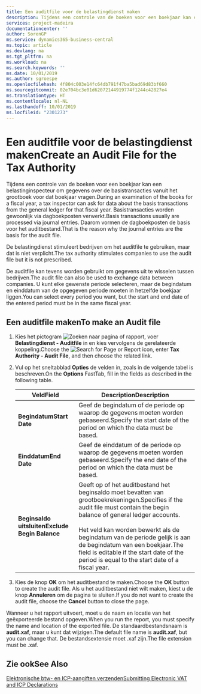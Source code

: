 ```yaml
---
title: Een auditfile voor de belastingdienst maken
description: Tijdens een controle van de boeken voor een boekjaar kan een belastinginspecteur om gegevens over de basistransacties vanuit het grootboek voor dat boekjaar vragen. Basistransacties worden gewoonlijk via dagboekposten verwerkt.
services: project-madeira
documentationcenter: ''
author: SorenGP
ms.service: dynamics365-business-central
ms.topic: article
ms.devlang: na
ms.tgt_pltfrm: na
ms.workload: na
ms.search.keywords: ''
ms.date: 10/01/2019
ms.author: sgroespe
ms.openlocfilehash: 4f804c003e14fc64db791f47ba5bad69d83bf660
ms.sourcegitcommit: 02e704bc3e01d62072144919774f1244c42827e4
ms.translationtype: HT
ms.contentlocale: nl-NL
ms.lasthandoff: 10/01/2019
ms.locfileid: "2301273"
---
```

# <a name="create-an-audit-file-for-the-tax-authority"></a><span data-ttu-id="971fe-104">Een auditfile voor de belastingdienst maken</span><span class="sxs-lookup"><span data-stu-id="971fe-104">Create an Audit File for the Tax Authority</span></span>
<span data-ttu-id="971fe-105">Tijdens een controle van de boeken voor een boekjaar kan een belastinginspecteur om gegevens over de basistransacties vanuit het grootboek voor dat boekjaar vragen.</span><span class="sxs-lookup"><span data-stu-id="971fe-105">During an examination of the books for a fiscal year, a tax inspector can ask for data about the basis transactions from the general ledger for that fiscal year.</span></span> <span data-ttu-id="971fe-106">Basistransacties worden gewoonlijk via dagboekposten verwerkt.</span><span class="sxs-lookup"><span data-stu-id="971fe-106">Basis transactions usually are processed via journal entries.</span></span> <span data-ttu-id="971fe-107">Daarom vormen de dagboekposten de basis voor het auditbestand.</span><span class="sxs-lookup"><span data-stu-id="971fe-107">That is the reason why the journal entries are the basis for the audit file.</span></span>  

 <span data-ttu-id="971fe-108">De belastingdienst stimuleert bedrijven om het auditfile te gebruiken, maar dat is niet verplicht.</span><span class="sxs-lookup"><span data-stu-id="971fe-108">The tax authority stimulates companies to use the audit file but it is not prescribed.</span></span>  

 <span data-ttu-id="971fe-109">De auditfile kan tevens worden gebruikt om gegevens uit te wisselen tussen bedrijven.</span><span class="sxs-lookup"><span data-stu-id="971fe-109">The audit file can also be used to exchange data between companies.</span></span> <span data-ttu-id="971fe-110">U kunt elke gewenste periode selecteren, maar de begindatum en einddatum van de opgegeven periode moeten in hetzelfde boekjaar liggen.</span><span class="sxs-lookup"><span data-stu-id="971fe-110">You can select every period you want, but the start and end date of the entered period must be in the same fiscal year.</span></span>  

## <a name="to-make-an-audit-file"></a><span data-ttu-id="971fe-111">Een auditfile maken</span><span class="sxs-lookup"><span data-stu-id="971fe-111">To make an Audit file</span></span>  

1.  <span data-ttu-id="971fe-112">Kies het pictogram ![Zoeken naar pagina of rapport](../../media/ui-search/search_small.png "pictogram Zoeken naar pagina of rapport"), voer **Belastingdienst - Auditfile** in en kies vervolgens de gerelateerde koppeling.</span><span class="sxs-lookup"><span data-stu-id="971fe-112">Choose the ![Search for Page or Report](../../media/ui-search/search_small.png "Search for Page or Report icon") icon, enter **Tax Authority - Audit File**, and then choose the related link.</span></span>  
2.  <span data-ttu-id="971fe-113">Vul op het sneltabblad **Opties** de velden in, zoals in de volgende tabel is beschreven.</span><span class="sxs-lookup"><span data-stu-id="971fe-113">On the **Options** FastTab, fill in the fields as described in the following table.</span></span>  

    |<span data-ttu-id="971fe-114">Veld</span><span class="sxs-lookup"><span data-stu-id="971fe-114">Field</span></span>|<span data-ttu-id="971fe-115">Description</span><span class="sxs-lookup"><span data-stu-id="971fe-115">Description</span></span>|  
    |---------------------------------|---------------------------------------|  
    |<span data-ttu-id="971fe-116">**Begindatum**</span><span class="sxs-lookup"><span data-stu-id="971fe-116">**Start Date**</span></span>|<span data-ttu-id="971fe-117">Geef de begindatum of de periode op waarop de gegevens moeten worden gebaseerd.</span><span class="sxs-lookup"><span data-stu-id="971fe-117">Specify the start date of the period on which the data must be based.</span></span>|  
    |<span data-ttu-id="971fe-118">**Einddatum**</span><span class="sxs-lookup"><span data-stu-id="971fe-118">**End Date**</span></span>|<span data-ttu-id="971fe-119">Geef de einddatum of de periode op waarop de gegevens moeten worden gebaseerd.</span><span class="sxs-lookup"><span data-stu-id="971fe-119">Specify the end date of the period on which the data must be based.</span></span>|  
    |<span data-ttu-id="971fe-120">**Beginsaldo uitsluiten**</span><span class="sxs-lookup"><span data-stu-id="971fe-120">**Exclude Begin Balance**</span></span>|<span data-ttu-id="971fe-121">Geeft op of het auditbestand het beginsaldo moet bevatten van grootboekrekeningen.</span><span class="sxs-lookup"><span data-stu-id="971fe-121">Specifies if the audit file must contain the begin balance of general ledger accounts.</span></span><br /><br /> <span data-ttu-id="971fe-122">Het veld kan worden bewerkt als de begindatum van de periode gelijk is aan de begindatum van een boekjaar.</span><span class="sxs-lookup"><span data-stu-id="971fe-122">The field is editable if the start date of the period is equal to the start date of a fiscal year.</span></span>|  

3.  <span data-ttu-id="971fe-123">Kies de knop **OK** om het auditbestand te maken.</span><span class="sxs-lookup"><span data-stu-id="971fe-123">Choose the **OK** button to create the audit file.</span></span> <span data-ttu-id="971fe-124">Als u het auditbestand niet wilt maken, kiest u de knop **Annuleren** om de pagina te sluiten.</span><span class="sxs-lookup"><span data-stu-id="971fe-124">If you do not want to create the audit file, choose the **Cancel** button to close the page.</span></span>  

<span data-ttu-id="971fe-125">Wanneer u het rapport uitvoert, moet u de naam en locatie van het geëxporteerde bestand opgeven.</span><span class="sxs-lookup"><span data-stu-id="971fe-125">When you run the report, you must specify the name and location of the exported file.</span></span> <span data-ttu-id="971fe-126">De standaardbestandsnaam is **audit.xaf**, maar u kunt dat wijzigen.</span><span class="sxs-lookup"><span data-stu-id="971fe-126">The default file name is **audit.xaf**, but you can change that.</span></span> <span data-ttu-id="971fe-127">De bestandsextensie moet .xaf zijn.</span><span class="sxs-lookup"><span data-stu-id="971fe-127">The file extension must be .xaf.</span></span>  

## <a name="see-also"></a><span data-ttu-id="971fe-128">Zie ook</span><span class="sxs-lookup"><span data-stu-id="971fe-128">See Also</span></span>  
 [<span data-ttu-id="971fe-129">Elektronische btw- en ICP-aangiften verzenden</span><span class="sxs-lookup"><span data-stu-id="971fe-129">Submitting Electronic VAT and ICP Declarations</span></span>](electronic-vat-and-icp-declarations.md)
